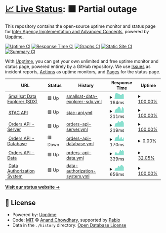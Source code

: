 # [📈 Live Status](https://NASA-IMPACT.github.io/csdap-status): <!--live status--> **🟧 Partial outage**

This repository contains the open-source uptime monitor and status page for [Inter Agency Implementation and Advanced Concepts](https://NASA-IMPACT.github.io/csdap-status), powered by [Upptime](https://github.com/upptime/upptime).

[![Uptime CI](https://github.com/NASA-IMPACT/csdap-status/workflows/Uptime%20CI/badge.svg)](https://github.com/NASA-IMPACT/csdap-status/actions?query=workflow%3A%22Uptime+CI%22)
[![Response Time CI](https://github.com/NASA-IMPACT/csdap-status/workflows/Response%20Time%20CI/badge.svg)](https://github.com/NASA-IMPACT/csdap-status/actions?query=workflow%3A%22Response+Time+CI%22)
[![Graphs CI](https://github.com/NASA-IMPACT/csdap-status/workflows/Graphs%20CI/badge.svg)](https://github.com/NASA-IMPACT/csdap-status/actions?query=workflow%3A%22Graphs+CI%22)
[![Static Site CI](https://github.com/NASA-IMPACT/csdap-status/workflows/Static%20Site%20CI/badge.svg)](https://github.com/NASA-IMPACT/csdap-status/actions?query=workflow%3A%22Static+Site+CI%22)
[![Summary CI](https://github.com/NASA-IMPACT/csdap-status/workflows/Summary%20CI/badge.svg)](https://github.com/NASA-IMPACT/csdap-status/actions?query=workflow%3A%22Summary+CI%22)

With [Upptime](https://upptime.js.org), you can get your own unlimited and free uptime monitor and status page, powered entirely by a GitHub repository. We use [Issues](https://github.com/NASA-IMPACT/csdap-status/issues) as incident reports, [Actions](https://github.com/NASA-IMPACT/csdap-status/actions) as uptime monitors, and [Pages](https://NASA-IMPACT.github.io/csdap-status) for the status page.

<!--start: status pages-->
<!-- This summary is generated by Upptime (https://github.com/upptime/upptime) -->
<!-- Do not edit this manually, your changes will be overwritten -->
<!-- prettier-ignore -->
| URL | Status | History | Response Time | Uptime |
| --- | ------ | ------- | ------------- | ------ |
| <img alt="" src="https://icons.duckduckgo.com/ip3/csdap.earthdata.nasa.gov.ico" height="13"> [Smallsat Data Explorer (SDX)](https://csdap.earthdata.nasa.gov) | 🟩 Up | [smallsat-data-explorer-sdx.yml](https://github.com/NASA-IMPACT/csdap-status/commits/HEAD/history/smallsat-data-explorer-sdx.yml) | <details><summary><img alt="Response time graph" src="./graphs/smallsat-data-explorer-sdx/response-time-week.png" height="20"> 194ms</summary><br><a href="https://NASA-IMPACT.github.io/csdap-status/history/smallsat-data-explorer-sdx"><img alt="Response time 171" src="https://img.shields.io/endpoint?url=https%3A%2F%2Fraw.githubusercontent.com%2FNASA-IMPACT%2Fcsdap-status%2FHEAD%2Fapi%2Fsmallsat-data-explorer-sdx%2Fresponse-time.json"></a><br><a href="https://NASA-IMPACT.github.io/csdap-status/history/smallsat-data-explorer-sdx"><img alt="24-hour response time 167" src="https://img.shields.io/endpoint?url=https%3A%2F%2Fraw.githubusercontent.com%2FNASA-IMPACT%2Fcsdap-status%2FHEAD%2Fapi%2Fsmallsat-data-explorer-sdx%2Fresponse-time-day.json"></a><br><a href="https://NASA-IMPACT.github.io/csdap-status/history/smallsat-data-explorer-sdx"><img alt="7-day response time 194" src="https://img.shields.io/endpoint?url=https%3A%2F%2Fraw.githubusercontent.com%2FNASA-IMPACT%2Fcsdap-status%2FHEAD%2Fapi%2Fsmallsat-data-explorer-sdx%2Fresponse-time-week.json"></a><br><a href="https://NASA-IMPACT.github.io/csdap-status/history/smallsat-data-explorer-sdx"><img alt="30-day response time 197" src="https://img.shields.io/endpoint?url=https%3A%2F%2Fraw.githubusercontent.com%2FNASA-IMPACT%2Fcsdap-status%2FHEAD%2Fapi%2Fsmallsat-data-explorer-sdx%2Fresponse-time-month.json"></a><br><a href="https://NASA-IMPACT.github.io/csdap-status/history/smallsat-data-explorer-sdx"><img alt="1-year response time 171" src="https://img.shields.io/endpoint?url=https%3A%2F%2Fraw.githubusercontent.com%2FNASA-IMPACT%2Fcsdap-status%2FHEAD%2Fapi%2Fsmallsat-data-explorer-sdx%2Fresponse-time-year.json"></a></details> | <details><summary><a href="https://NASA-IMPACT.github.io/csdap-status/history/smallsat-data-explorer-sdx">100.00%</a></summary><a href="https://NASA-IMPACT.github.io/csdap-status/history/smallsat-data-explorer-sdx"><img alt="All-time uptime 100.00%" src="https://img.shields.io/endpoint?url=https%3A%2F%2Fraw.githubusercontent.com%2FNASA-IMPACT%2Fcsdap-status%2FHEAD%2Fapi%2Fsmallsat-data-explorer-sdx%2Fuptime.json"></a><br><a href="https://NASA-IMPACT.github.io/csdap-status/history/smallsat-data-explorer-sdx"><img alt="24-hour uptime 100.00%" src="https://img.shields.io/endpoint?url=https%3A%2F%2Fraw.githubusercontent.com%2FNASA-IMPACT%2Fcsdap-status%2FHEAD%2Fapi%2Fsmallsat-data-explorer-sdx%2Fuptime-day.json"></a><br><a href="https://NASA-IMPACT.github.io/csdap-status/history/smallsat-data-explorer-sdx"><img alt="7-day uptime 100.00%" src="https://img.shields.io/endpoint?url=https%3A%2F%2Fraw.githubusercontent.com%2FNASA-IMPACT%2Fcsdap-status%2FHEAD%2Fapi%2Fsmallsat-data-explorer-sdx%2Fuptime-week.json"></a><br><a href="https://NASA-IMPACT.github.io/csdap-status/history/smallsat-data-explorer-sdx"><img alt="30-day uptime 100.00%" src="https://img.shields.io/endpoint?url=https%3A%2F%2Fraw.githubusercontent.com%2FNASA-IMPACT%2Fcsdap-status%2FHEAD%2Fapi%2Fsmallsat-data-explorer-sdx%2Fuptime-month.json"></a><br><a href="https://NASA-IMPACT.github.io/csdap-status/history/smallsat-data-explorer-sdx"><img alt="1-year uptime 100.00%" src="https://img.shields.io/endpoint?url=https%3A%2F%2Fraw.githubusercontent.com%2FNASA-IMPACT%2Fcsdap-status%2FHEAD%2Fapi%2Fsmallsat-data-explorer-sdx%2Fuptime-year.json"></a></details>
| <img alt="" src="https://icons.duckduckgo.com/ip3/csdap.earthdata.nasa.gov.ico" height="13"> [STAC API](https://csdap.earthdata.nasa.gov/stac/_mgmt/ping) | 🟩 Up | [stac-api.yml](https://github.com/NASA-IMPACT/csdap-status/commits/HEAD/history/stac-api.yml) | <details><summary><img alt="Response time graph" src="./graphs/stac-api/response-time-week.png" height="20"> 211ms</summary><br><a href="https://NASA-IMPACT.github.io/csdap-status/history/stac-api"><img alt="Response time 201" src="https://img.shields.io/endpoint?url=https%3A%2F%2Fraw.githubusercontent.com%2FNASA-IMPACT%2Fcsdap-status%2FHEAD%2Fapi%2Fstac-api%2Fresponse-time.json"></a><br><a href="https://NASA-IMPACT.github.io/csdap-status/history/stac-api"><img alt="24-hour response time 187" src="https://img.shields.io/endpoint?url=https%3A%2F%2Fraw.githubusercontent.com%2FNASA-IMPACT%2Fcsdap-status%2FHEAD%2Fapi%2Fstac-api%2Fresponse-time-day.json"></a><br><a href="https://NASA-IMPACT.github.io/csdap-status/history/stac-api"><img alt="7-day response time 211" src="https://img.shields.io/endpoint?url=https%3A%2F%2Fraw.githubusercontent.com%2FNASA-IMPACT%2Fcsdap-status%2FHEAD%2Fapi%2Fstac-api%2Fresponse-time-week.json"></a><br><a href="https://NASA-IMPACT.github.io/csdap-status/history/stac-api"><img alt="30-day response time 210" src="https://img.shields.io/endpoint?url=https%3A%2F%2Fraw.githubusercontent.com%2FNASA-IMPACT%2Fcsdap-status%2FHEAD%2Fapi%2Fstac-api%2Fresponse-time-month.json"></a><br><a href="https://NASA-IMPACT.github.io/csdap-status/history/stac-api"><img alt="1-year response time 201" src="https://img.shields.io/endpoint?url=https%3A%2F%2Fraw.githubusercontent.com%2FNASA-IMPACT%2Fcsdap-status%2FHEAD%2Fapi%2Fstac-api%2Fresponse-time-year.json"></a></details> | <details><summary><a href="https://NASA-IMPACT.github.io/csdap-status/history/stac-api">100.00%</a></summary><a href="https://NASA-IMPACT.github.io/csdap-status/history/stac-api"><img alt="All-time uptime 100.00%" src="https://img.shields.io/endpoint?url=https%3A%2F%2Fraw.githubusercontent.com%2FNASA-IMPACT%2Fcsdap-status%2FHEAD%2Fapi%2Fstac-api%2Fuptime.json"></a><br><a href="https://NASA-IMPACT.github.io/csdap-status/history/stac-api"><img alt="24-hour uptime 100.00%" src="https://img.shields.io/endpoint?url=https%3A%2F%2Fraw.githubusercontent.com%2FNASA-IMPACT%2Fcsdap-status%2FHEAD%2Fapi%2Fstac-api%2Fuptime-day.json"></a><br><a href="https://NASA-IMPACT.github.io/csdap-status/history/stac-api"><img alt="7-day uptime 100.00%" src="https://img.shields.io/endpoint?url=https%3A%2F%2Fraw.githubusercontent.com%2FNASA-IMPACT%2Fcsdap-status%2FHEAD%2Fapi%2Fstac-api%2Fuptime-week.json"></a><br><a href="https://NASA-IMPACT.github.io/csdap-status/history/stac-api"><img alt="30-day uptime 100.00%" src="https://img.shields.io/endpoint?url=https%3A%2F%2Fraw.githubusercontent.com%2FNASA-IMPACT%2Fcsdap-status%2FHEAD%2Fapi%2Fstac-api%2Fuptime-month.json"></a><br><a href="https://NASA-IMPACT.github.io/csdap-status/history/stac-api"><img alt="1-year uptime 100.00%" src="https://img.shields.io/endpoint?url=https%3A%2F%2Fraw.githubusercontent.com%2FNASA-IMPACT%2Fcsdap-status%2FHEAD%2Fapi%2Fstac-api%2Fuptime-year.json"></a></details>
| <img alt="" src="https://icons.duckduckgo.com/ip3/csdap.earthdata.nasa.gov.ico" height="13"> [Orders API - Server](https://csdap.earthdata.nasa.gov/api/v1/health/server) | 🟩 Up | [orders-api-server.yml](https://github.com/NASA-IMPACT/csdap-status/commits/HEAD/history/orders-api-server.yml) | <details><summary><img alt="Response time graph" src="./graphs/orders-api-server/response-time-week.png" height="20"> 219ms</summary><br><a href="https://NASA-IMPACT.github.io/csdap-status/history/orders-api-server"><img alt="Response time 196" src="https://img.shields.io/endpoint?url=https%3A%2F%2Fraw.githubusercontent.com%2FNASA-IMPACT%2Fcsdap-status%2FHEAD%2Fapi%2Forders-api-server%2Fresponse-time.json"></a><br><a href="https://NASA-IMPACT.github.io/csdap-status/history/orders-api-server"><img alt="24-hour response time 181" src="https://img.shields.io/endpoint?url=https%3A%2F%2Fraw.githubusercontent.com%2FNASA-IMPACT%2Fcsdap-status%2FHEAD%2Fapi%2Forders-api-server%2Fresponse-time-day.json"></a><br><a href="https://NASA-IMPACT.github.io/csdap-status/history/orders-api-server"><img alt="7-day response time 219" src="https://img.shields.io/endpoint?url=https%3A%2F%2Fraw.githubusercontent.com%2FNASA-IMPACT%2Fcsdap-status%2FHEAD%2Fapi%2Forders-api-server%2Fresponse-time-week.json"></a><br><a href="https://NASA-IMPACT.github.io/csdap-status/history/orders-api-server"><img alt="30-day response time 203" src="https://img.shields.io/endpoint?url=https%3A%2F%2Fraw.githubusercontent.com%2FNASA-IMPACT%2Fcsdap-status%2FHEAD%2Fapi%2Forders-api-server%2Fresponse-time-month.json"></a><br><a href="https://NASA-IMPACT.github.io/csdap-status/history/orders-api-server"><img alt="1-year response time 196" src="https://img.shields.io/endpoint?url=https%3A%2F%2Fraw.githubusercontent.com%2FNASA-IMPACT%2Fcsdap-status%2FHEAD%2Fapi%2Forders-api-server%2Fresponse-time-year.json"></a></details> | <details><summary><a href="https://NASA-IMPACT.github.io/csdap-status/history/orders-api-server">100.00%</a></summary><a href="https://NASA-IMPACT.github.io/csdap-status/history/orders-api-server"><img alt="All-time uptime 100.00%" src="https://img.shields.io/endpoint?url=https%3A%2F%2Fraw.githubusercontent.com%2FNASA-IMPACT%2Fcsdap-status%2FHEAD%2Fapi%2Forders-api-server%2Fuptime.json"></a><br><a href="https://NASA-IMPACT.github.io/csdap-status/history/orders-api-server"><img alt="24-hour uptime 100.00%" src="https://img.shields.io/endpoint?url=https%3A%2F%2Fraw.githubusercontent.com%2FNASA-IMPACT%2Fcsdap-status%2FHEAD%2Fapi%2Forders-api-server%2Fuptime-day.json"></a><br><a href="https://NASA-IMPACT.github.io/csdap-status/history/orders-api-server"><img alt="7-day uptime 100.00%" src="https://img.shields.io/endpoint?url=https%3A%2F%2Fraw.githubusercontent.com%2FNASA-IMPACT%2Fcsdap-status%2FHEAD%2Fapi%2Forders-api-server%2Fuptime-week.json"></a><br><a href="https://NASA-IMPACT.github.io/csdap-status/history/orders-api-server"><img alt="30-day uptime 100.00%" src="https://img.shields.io/endpoint?url=https%3A%2F%2Fraw.githubusercontent.com%2FNASA-IMPACT%2Fcsdap-status%2FHEAD%2Fapi%2Forders-api-server%2Fuptime-month.json"></a><br><a href="https://NASA-IMPACT.github.io/csdap-status/history/orders-api-server"><img alt="1-year uptime 100.00%" src="https://img.shields.io/endpoint?url=https%3A%2F%2Fraw.githubusercontent.com%2FNASA-IMPACT%2Fcsdap-status%2FHEAD%2Fapi%2Forders-api-server%2Fuptime-year.json"></a></details>
| <img alt="" src="https://icons.duckduckgo.com/ip3/csdap.earthdata.nasa.gov.ico" height="13"> [Orders API - Database](https://csdap.earthdata.nasa.gov/api/v1/health/db) | 🟥 Down | [orders-api-database.yml](https://github.com/NASA-IMPACT/csdap-status/commits/HEAD/history/orders-api-database.yml) | <details><summary><img alt="Response time graph" src="./graphs/orders-api-database/response-time-week.png" height="20"> 170ms</summary><br><a href="https://NASA-IMPACT.github.io/csdap-status/history/orders-api-database"><img alt="Response time 178" src="https://img.shields.io/endpoint?url=https%3A%2F%2Fraw.githubusercontent.com%2FNASA-IMPACT%2Fcsdap-status%2FHEAD%2Fapi%2Forders-api-database%2Fresponse-time.json"></a><br><a href="https://NASA-IMPACT.github.io/csdap-status/history/orders-api-database"><img alt="24-hour response time 178" src="https://img.shields.io/endpoint?url=https%3A%2F%2Fraw.githubusercontent.com%2FNASA-IMPACT%2Fcsdap-status%2FHEAD%2Fapi%2Forders-api-database%2Fresponse-time-day.json"></a><br><a href="https://NASA-IMPACT.github.io/csdap-status/history/orders-api-database"><img alt="7-day response time 170" src="https://img.shields.io/endpoint?url=https%3A%2F%2Fraw.githubusercontent.com%2FNASA-IMPACT%2Fcsdap-status%2FHEAD%2Fapi%2Forders-api-database%2Fresponse-time-week.json"></a><br><a href="https://NASA-IMPACT.github.io/csdap-status/history/orders-api-database"><img alt="30-day response time 188" src="https://img.shields.io/endpoint?url=https%3A%2F%2Fraw.githubusercontent.com%2FNASA-IMPACT%2Fcsdap-status%2FHEAD%2Fapi%2Forders-api-database%2Fresponse-time-month.json"></a><br><a href="https://NASA-IMPACT.github.io/csdap-status/history/orders-api-database"><img alt="1-year response time 178" src="https://img.shields.io/endpoint?url=https%3A%2F%2Fraw.githubusercontent.com%2FNASA-IMPACT%2Fcsdap-status%2FHEAD%2Fapi%2Forders-api-database%2Fresponse-time-year.json"></a></details> | <details><summary><a href="https://NASA-IMPACT.github.io/csdap-status/history/orders-api-database">0.00%</a></summary><a href="https://NASA-IMPACT.github.io/csdap-status/history/orders-api-database"><img alt="All-time uptime 0.00%" src="https://img.shields.io/endpoint?url=https%3A%2F%2Fraw.githubusercontent.com%2FNASA-IMPACT%2Fcsdap-status%2FHEAD%2Fapi%2Forders-api-database%2Fuptime.json"></a><br><a href="https://NASA-IMPACT.github.io/csdap-status/history/orders-api-database"><img alt="24-hour uptime 0.00%" src="https://img.shields.io/endpoint?url=https%3A%2F%2Fraw.githubusercontent.com%2FNASA-IMPACT%2Fcsdap-status%2FHEAD%2Fapi%2Forders-api-database%2Fuptime-day.json"></a><br><a href="https://NASA-IMPACT.github.io/csdap-status/history/orders-api-database"><img alt="7-day uptime 0.00%" src="https://img.shields.io/endpoint?url=https%3A%2F%2Fraw.githubusercontent.com%2FNASA-IMPACT%2Fcsdap-status%2FHEAD%2Fapi%2Forders-api-database%2Fuptime-week.json"></a><br><a href="https://NASA-IMPACT.github.io/csdap-status/history/orders-api-database"><img alt="30-day uptime 1.38%" src="https://img.shields.io/endpoint?url=https%3A%2F%2Fraw.githubusercontent.com%2FNASA-IMPACT%2Fcsdap-status%2FHEAD%2Fapi%2Forders-api-database%2Fuptime-month.json"></a><br><a href="https://NASA-IMPACT.github.io/csdap-status/history/orders-api-database"><img alt="1-year uptime 0.00%" src="https://img.shields.io/endpoint?url=https%3A%2F%2Fraw.githubusercontent.com%2FNASA-IMPACT%2Fcsdap-status%2FHEAD%2Fapi%2Forders-api-database%2Fuptime-year.json"></a></details>
| <img alt="" src="https://icons.duckduckgo.com/ip3/csdap.earthdata.nasa.gov.ico" height="13"> [Orders API - Data](https://csdap.earthdata.nasa.gov/api/v1/health/data) | 🟩 Up | [orders-api-data.yml](https://github.com/NASA-IMPACT/csdap-status/commits/HEAD/history/orders-api-data.yml) | <details><summary><img alt="Response time graph" src="./graphs/orders-api-data/response-time-week.png" height="20"> 339ms</summary><br><a href="https://NASA-IMPACT.github.io/csdap-status/history/orders-api-data"><img alt="Response time 247" src="https://img.shields.io/endpoint?url=https%3A%2F%2Fraw.githubusercontent.com%2FNASA-IMPACT%2Fcsdap-status%2FHEAD%2Fapi%2Forders-api-data%2Fresponse-time.json"></a><br><a href="https://NASA-IMPACT.github.io/csdap-status/history/orders-api-data"><img alt="24-hour response time 387" src="https://img.shields.io/endpoint?url=https%3A%2F%2Fraw.githubusercontent.com%2FNASA-IMPACT%2Fcsdap-status%2FHEAD%2Fapi%2Forders-api-data%2Fresponse-time-day.json"></a><br><a href="https://NASA-IMPACT.github.io/csdap-status/history/orders-api-data"><img alt="7-day response time 339" src="https://img.shields.io/endpoint?url=https%3A%2F%2Fraw.githubusercontent.com%2FNASA-IMPACT%2Fcsdap-status%2FHEAD%2Fapi%2Forders-api-data%2Fresponse-time-week.json"></a><br><a href="https://NASA-IMPACT.github.io/csdap-status/history/orders-api-data"><img alt="30-day response time 269" src="https://img.shields.io/endpoint?url=https%3A%2F%2Fraw.githubusercontent.com%2FNASA-IMPACT%2Fcsdap-status%2FHEAD%2Fapi%2Forders-api-data%2Fresponse-time-month.json"></a><br><a href="https://NASA-IMPACT.github.io/csdap-status/history/orders-api-data"><img alt="1-year response time 247" src="https://img.shields.io/endpoint?url=https%3A%2F%2Fraw.githubusercontent.com%2FNASA-IMPACT%2Fcsdap-status%2FHEAD%2Fapi%2Forders-api-data%2Fresponse-time-year.json"></a></details> | <details><summary><a href="https://NASA-IMPACT.github.io/csdap-status/history/orders-api-data">32.05%</a></summary><a href="https://NASA-IMPACT.github.io/csdap-status/history/orders-api-data"><img alt="All-time uptime 63.42%" src="https://img.shields.io/endpoint?url=https%3A%2F%2Fraw.githubusercontent.com%2FNASA-IMPACT%2Fcsdap-status%2FHEAD%2Fapi%2Forders-api-data%2Fuptime.json"></a><br><a href="https://NASA-IMPACT.github.io/csdap-status/history/orders-api-data"><img alt="24-hour uptime 100.00%" src="https://img.shields.io/endpoint?url=https%3A%2F%2Fraw.githubusercontent.com%2FNASA-IMPACT%2Fcsdap-status%2FHEAD%2Fapi%2Forders-api-data%2Fuptime-day.json"></a><br><a href="https://NASA-IMPACT.github.io/csdap-status/history/orders-api-data"><img alt="7-day uptime 32.05%" src="https://img.shields.io/endpoint?url=https%3A%2F%2Fraw.githubusercontent.com%2FNASA-IMPACT%2Fcsdap-status%2FHEAD%2Fapi%2Forders-api-data%2Fuptime-week.json"></a><br><a href="https://NASA-IMPACT.github.io/csdap-status/history/orders-api-data"><img alt="30-day uptime 8.76%" src="https://img.shields.io/endpoint?url=https%3A%2F%2Fraw.githubusercontent.com%2FNASA-IMPACT%2Fcsdap-status%2FHEAD%2Fapi%2Forders-api-data%2Fuptime-month.json"></a><br><a href="https://NASA-IMPACT.github.io/csdap-status/history/orders-api-data"><img alt="1-year uptime 63.42%" src="https://img.shields.io/endpoint?url=https%3A%2F%2Fraw.githubusercontent.com%2FNASA-IMPACT%2Fcsdap-status%2FHEAD%2Fapi%2Forders-api-data%2Fuptime-year.json"></a></details>
| <img alt="" src="https://icons.duckduckgo.com/ip3/csdap.earthdata.nasa.gov.ico" height="13"> [Data Authorization System](https://csdap.earthdata.nasa.gov/signup) | 🟩 Up | [data-authorization-system.yml](https://github.com/NASA-IMPACT/csdap-status/commits/HEAD/history/data-authorization-system.yml) | <details><summary><img alt="Response time graph" src="./graphs/data-authorization-system/response-time-week.png" height="20"> 656ms</summary><br><a href="https://NASA-IMPACT.github.io/csdap-status/history/data-authorization-system"><img alt="Response time 502" src="https://img.shields.io/endpoint?url=https%3A%2F%2Fraw.githubusercontent.com%2FNASA-IMPACT%2Fcsdap-status%2FHEAD%2Fapi%2Fdata-authorization-system%2Fresponse-time.json"></a><br><a href="https://NASA-IMPACT.github.io/csdap-status/history/data-authorization-system"><img alt="24-hour response time 580" src="https://img.shields.io/endpoint?url=https%3A%2F%2Fraw.githubusercontent.com%2FNASA-IMPACT%2Fcsdap-status%2FHEAD%2Fapi%2Fdata-authorization-system%2Fresponse-time-day.json"></a><br><a href="https://NASA-IMPACT.github.io/csdap-status/history/data-authorization-system"><img alt="7-day response time 656" src="https://img.shields.io/endpoint?url=https%3A%2F%2Fraw.githubusercontent.com%2FNASA-IMPACT%2Fcsdap-status%2FHEAD%2Fapi%2Fdata-authorization-system%2Fresponse-time-week.json"></a><br><a href="https://NASA-IMPACT.github.io/csdap-status/history/data-authorization-system"><img alt="30-day response time 519" src="https://img.shields.io/endpoint?url=https%3A%2F%2Fraw.githubusercontent.com%2FNASA-IMPACT%2Fcsdap-status%2FHEAD%2Fapi%2Fdata-authorization-system%2Fresponse-time-month.json"></a><br><a href="https://NASA-IMPACT.github.io/csdap-status/history/data-authorization-system"><img alt="1-year response time 502" src="https://img.shields.io/endpoint?url=https%3A%2F%2Fraw.githubusercontent.com%2FNASA-IMPACT%2Fcsdap-status%2FHEAD%2Fapi%2Fdata-authorization-system%2Fresponse-time-year.json"></a></details> | <details><summary><a href="https://NASA-IMPACT.github.io/csdap-status/history/data-authorization-system">100.00%</a></summary><a href="https://NASA-IMPACT.github.io/csdap-status/history/data-authorization-system"><img alt="All-time uptime 100.00%" src="https://img.shields.io/endpoint?url=https%3A%2F%2Fraw.githubusercontent.com%2FNASA-IMPACT%2Fcsdap-status%2FHEAD%2Fapi%2Fdata-authorization-system%2Fuptime.json"></a><br><a href="https://NASA-IMPACT.github.io/csdap-status/history/data-authorization-system"><img alt="24-hour uptime 100.00%" src="https://img.shields.io/endpoint?url=https%3A%2F%2Fraw.githubusercontent.com%2FNASA-IMPACT%2Fcsdap-status%2FHEAD%2Fapi%2Fdata-authorization-system%2Fuptime-day.json"></a><br><a href="https://NASA-IMPACT.github.io/csdap-status/history/data-authorization-system"><img alt="7-day uptime 100.00%" src="https://img.shields.io/endpoint?url=https%3A%2F%2Fraw.githubusercontent.com%2FNASA-IMPACT%2Fcsdap-status%2FHEAD%2Fapi%2Fdata-authorization-system%2Fuptime-week.json"></a><br><a href="https://NASA-IMPACT.github.io/csdap-status/history/data-authorization-system"><img alt="30-day uptime 100.00%" src="https://img.shields.io/endpoint?url=https%3A%2F%2Fraw.githubusercontent.com%2FNASA-IMPACT%2Fcsdap-status%2FHEAD%2Fapi%2Fdata-authorization-system%2Fuptime-month.json"></a><br><a href="https://NASA-IMPACT.github.io/csdap-status/history/data-authorization-system"><img alt="1-year uptime 100.00%" src="https://img.shields.io/endpoint?url=https%3A%2F%2Fraw.githubusercontent.com%2FNASA-IMPACT%2Fcsdap-status%2FHEAD%2Fapi%2Fdata-authorization-system%2Fuptime-year.json"></a></details>

<!--end: status pages-->

[**Visit our status website →**](https://NASA-IMPACT.github.io/csdap-status)

## 📄 License

- Powered by: [Upptime](https://github.com/upptime/upptime)
- Code: [MIT](./LICENSE) © [Anand Chowdhary](https://anandchowdhary.com), supported by [Pabio](https://pabio.com)
- Data in the `./history` directory: [Open Database License](https://opendatacommons.org/licenses/odbl/1-0/)

